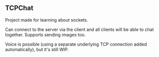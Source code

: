 ## TCPChat

Project made for learning about sockets.

Can connect to the server via the client and all clients will be able to chat together. Supports sending images too.

Voice is possible (using a separate underlying TCP connection added automatically), but it's still WIP. 
